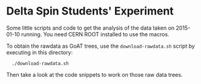 # Delta Spin Students' Experiment

Some little scripts and code to get the analysis of the data taken on
2015-01-10 running. You need CERN ROOT installed to use the macros.

To obtain the rawdata as GoAT trees, use the `download-rawdata.sh`
script by executing in this directory:
```
  ./download-rawdata.sh
```

Then take a look at the code snippets to work on those raw data trees.
